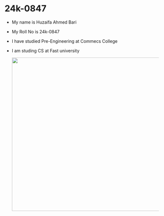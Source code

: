 # 24k-0847
- My name is Huzaifa Ahmed Bari
- My Roll No is 24k-0847
- I have studied Pre-Engineering at Commecs College
- I am studing CS at Fast university
 
     <img src="https://github.com/user-attachments/assets/090f6e92-064f-473e-b928-064e2f65dc11" width="500">
